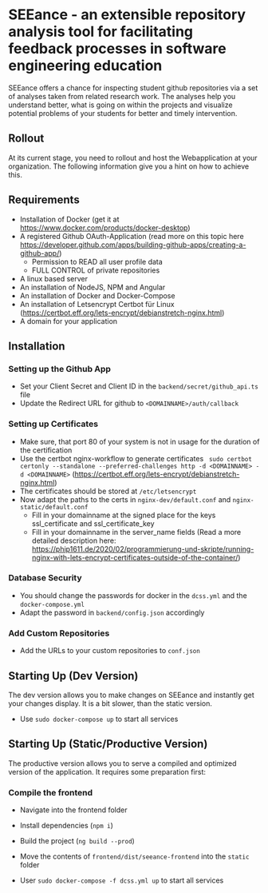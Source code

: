 # SEEance - an extensible repository analysis tool for facilitating feedback processes in software engineering education
SEEance offers a chance for inspecting student github repositories via a set of analyses taken from related research 
work. The analyses help you understand better, what is going on within the projects and visualize potential problems of 
your students for better and timely intervention. 

## Rollout 
At its current stage, you need to rollout and host the Webapplication at your organization. The following information
give you a hint on how to achieve this. 

## Requirements
- Installation of Docker (get it at https://www.docker.com/products/docker-desktop)
- A registered Github OAuth-Application (read more on this topic here https://developer.github.com/apps/building-github-apps/creating-a-github-app/)
    - Permission to READ all user profile data
    - FULL CONTROL of private repositories
- A linux based server
- An installation of NodeJS, NPM and Angular
- An installation of Docker and Docker-Compose
- An installation of Letsencrypt Certbot für Linux (https://certbot.eff.org/lets-encrypt/debianstretch-nginx.html) 
- A domain for your application

## Installation

### Setting up the Github App
- Set your Client Secret and Client ID in the `backend/secret/github_api.ts` file
- Update the Redirect URL for github to `<DOMAINNAME>/auth/callback`

### Setting up Certificates
- Make sure, that port 80 of your system is not in usage for the duration of the certification
- Use the certbot nginx-workflow to generate certificates ` sudo certbot certonly --standalone --preferred-challenges http -d <DOMAINNAME> -d <DOMAINNAME>` (https://certbot.eff.org/lets-encrypt/debianstretch-nginx.html)
- The certificates should be stored at `/etc/letsencrypt`
- Now adapt the paths to the certs in `nginx-dev/default.conf` and `nginx-static/default.conf`
    - Fill in your domainname at the signed place for the keys ssl_certificate and ssl_certificate_key 
    - Fill in your domainname in the server_name fields
(Read a more detailed description here: https://phip1611.de/2020/02/programmierung-und-skripte/running-nginx-with-lets-encrypt-certificates-outside-of-the-container/)


### Database Security
- You should change the passwords for docker in the `dcss.yml` and the `docker-compose.yml` 
- Adapt the password in `backend/config.json` accordingly

### Add Custom Repositories
- Add the URLs to your custom repositories to `conf.json`

## Starting Up (Dev Version)
The dev version allows you to make changes on SEEance and instantly get your changes display. It is a bit slower, than the 
static version.

- Use `sudo docker-compose up` to start all services

## Starting Up (Static/Productive Version)
The productive version allows you to serve a compiled and optimized version of the application. It requires some preparation 
first:

### Compile the frontend 
- Navigate into the frontend folder
- Install dependencies (`npm i`)
- Build the project (`ng build --prod`)
- Move the contents of `frontend/dist/seeance-frontend` into the `static` folder

- User `sudo docker-compose -f dcss.yml up` to start all services